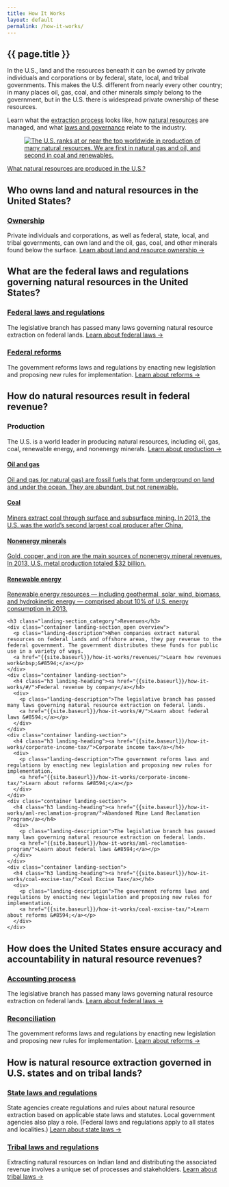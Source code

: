 ```yaml
---
title: How It Works
layout: default
permalink: /how-it-works/
---
```


<section class="slab-delta">
  <div class="container-page-wrapper landing-section_top ribbon ribbon-column">
    <div class="container-left-8 ribbon-hero ribbon-hero-column">
      <h1>{{ page.title }}</h1>
      <p class="ribbon-hero-description">In the U.S., land and the resources beneath it can be owned by private individuals and corporations or by federal, state, local, and tribal governments. This makes the U.S. different from nearly every other country; in many places oil, gas, coal, and other minerals simply belong to the government, but in the U.S. there is widespread private ownership of these resources.</p>
      <p class="ribbon-hero-description">Learn what the <a href="#process">extraction process</a> looks like, how <a href="#natural-resources">natural resources</a> are managed, and what <a href="#laws-governance">laws and governance</a> relate to the industry.</p>
    </div>
    <div class="container-right-4 ribbon-card-column ribbon-card-has-image ribbon-card">
      <figure class="ribbon-card-top">
        <a href="{{site.baseurl}}/how-it-works/production/">
          <img class="ribbon-card-image" src="{{ site.baseurl }}/img/howitworks-landing-intro.png" alt="The U.S. ranks at or near the top worldwide in production of many natural resources. We are first in natural gas and oil, and second in coal and renewables.">
        </a>
      </figure>
      <figcaption class="ribbon-card-bottom"><a href="{{site.baseurl}}/how-it-works/production/" class="link-alpha">What natural resources are produced in the U.S.?</a></figcaption>
    </div>
  </div>
</section>

<section class="container-page-wrapper landing-wrapper">
  
  <section class="container">
    <h2 id="ownership" class="h2-bar">Who owns land and natural resources in the United States?</h2>
    <div class="container landing-section">
      <h3 class="h3 landing-heading"><a href="{{site.baseurl}}/how-it-works/ownership/">Ownership</a></h3>
      <div>
        <p class="landing-description">Private individuals and corporations, as well as federal, state, local, and tribal governments, can own land and the oil, gas, coal, and other minerals found below the surface.
        <a href="{{site.baseurl}}/how-it-works/ownership/">Learn about land and resource ownership &#8594;</a></p>
      </div>
    </div>
  </section>
  
  <section class="container">
    <h2 id="laws" class="landing-section_category">What are the federal laws and regulations governing natural resources in the United States?</h2>
    <div class="container landing-section">
      <h3 class="h3 landing-heading"><a href="{{site.baseurl}}/how-it-works/federal-laws/">Federal laws and regulations</a></h3>
      <div>
        <p class="landing-description">The legislative branch has passed many laws governing natural resource extraction on federal lands.
        <a href="{{site.baseurl}}/how-it-works/federal-laws/">Learn about federal laws &#8594;</a></p>
      </div>
    </div>
    <div class="container landing-section">
      <h3 class="h3 landing-heading"><a href="{{site.baseurl}}/how-it-works/federal-reforms/">Federal reforms</a></h3>
      <div>
        <p class="landing-description">The government reforms laws and regulations by enacting new legislation and proposing new rules for implementation.
        <a href="{{site.baseurl}}/how-it-works/federal-reforms/">Learn about reforms &#8594;</a></p>
      </div>
    </div>
  </section>
  
  <section class="container">
    <h2 id="process" class="landing-section_category">How do natural resources result in federal revenue?</h2>
    <h3 class="landing-section_category">Production</h3>
    <div class="container landing-section_open overview">
      <p class="landing-description">The U.S. is a world leader in producing natural resources, including oil, gas, coal, renewable energy, and nonenergy minerals.
      <a href="{{site.baseurl}}/how-it-works/production/">Learn about production &#8594;</a></p>
    </div>
      <!-- <div class="container landing-section_open overview">
        <p>The federal government awards rights to extract natural resources from federal lands, and those resources eventually result in revenue. That process differs depending on the resource and whether extraction takes place onshore or offshore, but it generally follows five steps:</p>
        <p class="para-lg landing-steps">
          <span>Plan <icon class="icon-chevron-lg"></icon></span>
          <span>Lease <icon class="icon-chevron-lg"></icon></span>
          <span>Explore <icon class="icon-chevron-lg"></icon></span>
          <span>Develop <icon class="icon-chevron-lg"></icon></span>
          <span>Decommission</span>
        </p>
      </div> -->
    <div class="container landing-section_open landing-oil_gas-wrapper">
      <h4 class="h3 landing-heading"><a href="{{site.baseurl}}/how-it-works/offshore-oil-gas/">Oil and gas</a></h4>
      <a href="{{site.baseurl}}/how-it-works/offshore-oil-gas/">
        <div class="landing-oil_gas">
          <p class="landing-description">Oil and gas (or natural gas) are fossil fuels that form underground on land and under the ocean. They are abundant, but not renewable.</p>
        </div>
      </a>
    </div>
    </div>
    <div class="container landing-section_open landing-coal-wrapper">
      <h4 class="h3 landing-heading"><a href="{{site.baseurl}}/how-it-works/coal/">Coal</a></h4>
      <a href="{{site.baseurl}}/how-it-works/coal/">
        <div class="landing-coal">
          <p class="landing-description">Miners extract coal through surface and subsurface mining. In 2013, the U.S. was the world’s second largest coal producer after China.</p>
        </div>
      </a>
    </div>
    <div class="container landing-section_open landing-minerals-wrapper">
      <h4 class="h3 landing-heading"><a href="{{site.baseurl}}/how-it-works/minerals/">Nonenergy minerals</a></h4>
      <a href="{{site.baseurl}}/how-it-works/minerals/">
        <div class="landing-minerals">
          <p class="landing-description">Gold, copper, and iron are the main sources of nonenergy mineral revenues. In 2013, U.S. metal production totaled $32 billion.</p>
        </div>
      </a>
    </div>
    <div class="container landing-section_open landing-renewables-wrapper">
      <h4 class="h3 landing-heading"><a href="{{site.baseurl}}/how-it-works/onshore-renewables/">Renewable energy</a></h4>
      <a href="{{site.baseurl}}/how-it-works/onshore-renewables/">
        <div class="landing-renewables">
          <p class="landing-description">Renewable energy resources — including geothermal, solar, wind, biomass, and hydrokinetic energy — comprised about 10% of U.S. energy consumption in 2013.</p>
        </div>
      </a>
    </div>
    
    <h3 class="landing-section_category">Revenues</h3>
    <div class="container landing-section_open overview">
      <p class="landing-description">When companies extract natural resources on federal lands and offshore areas, they pay revenue to the federal government. The government distributes these funds for public use in a variety of ways.
      <a href="{{site.baseurl}}/how-it-works/revenues/">Learn how revenues work&nbsp;&#8594;</a></p>
    </div>
    <div class="container landing-section">
      <h4 class="h3 landing-heading"><a href="{{site.baseurl}}/how-it-works/#/">Federal revenue by company</a></h4>
      <div>
        <p class="landing-description">The legislative branch has passed many laws governing natural resource extraction on federal lands.
        <a href="{{site.baseurl}}/how-it-works/#/">Learn about federal laws &#8594;</a></p>
      </div>
    </div>
    <div class="container landing-section">
      <h4 class="h3 landing-heading"><a href="{{site.baseurl}}/how-it-works/corporate-income-tax/">Corporate income tax</a></h4>
      <div>
        <p class="landing-description">The government reforms laws and regulations by enacting new legislation and proposing new rules for implementation.
        <a href="{{site.baseurl}}/how-it-works/corporate-income-tax/">Learn about reforms &#8594;</a></p>
      </div>
    </div>
    <div class="container landing-section">
      <h4 class="h3 landing-heading"><a href="{{site.baseurl}}/how-it-works/aml-reclamation-program/">Abandoned Mine Land Reclamation Program</a></h4>
      <div>
        <p class="landing-description">The legislative branch has passed many laws governing natural resource extraction on federal lands.
        <a href="{{site.baseurl}}/how-it-works/aml-reclamation-program/">Learn about federal laws &#8594;</a></p>
      </div>
    </div>
    <div class="container landing-section">
      <h4 class="h3 landing-heading"><a href="{{site.baseurl}}/how-it-works/coal-excise-tax/">Coal Excise Tax</a></h4>
      <div>
        <p class="landing-description">The government reforms laws and regulations by enacting new legislation and proposing new rules for implementation.
        <a href="{{site.baseurl}}/how-it-works/coal-excise-tax/">Learn about reforms &#8594;</a></p>
      </div>
    </div>
  </section>
  
  <section class="container">
    <h2 id="accounting" class="landing-section_category">How does the United States ensure accuracy and accountability in natural resource revenues?</h2>
    <div class="container landing-section">
      <h3 class="h3 landing-heading"><a href="{{site.baseurl}}/how-it-works/oversight/">Accounting process</a></h3>
      <div>
        <p class="landing-description">The legislative branch has passed many laws governing natural resource extraction on federal lands.
        <a href="{{site.baseurl}}/how-it-works/oversight/">Learn about federal laws &#8594;</a></p>
      </div>
    </div>
    <div class="container landing-section">
      <h3 class="h3 landing-heading"><a href="{{site.baseurl}}/how-it-works/reconciliation/">Reconciliation</a></h3>
      <div>
        <p class="landing-description">The government reforms laws and regulations by enacting new legislation and proposing new rules for implementation.
        <a href="{{site.baseurl}}/how-it-works/reconciliation/">Learn about reforms &#8594;</a></p>
      </div>
    </div>
  </section>
  
  <section class="container">
    <h2 id="laws-governance" class="landing-section_category">How is natural resource extraction governed in U.S. states and on tribal lands?</h2>
    <div class="container landing-section">
      <h3 class="h3 landing-heading"><a href="{{site.baseurl}}/how-it-works/state-laws-and-regulations/" id="state-laws-and-regulations">State laws and regulations</a></h3>
      <div>
        <p class="landing-description">State agencies create regulations and rules about natural resource extraction based on applicable state laws and statutes. Local government agencies also play a role. (Federal laws and regulations apply to all states and localities.)
        <a href="{{site.baseurl}}/how-it-works/state-laws-and-regulations/">Learn about state laws &#8594;</a></p>
      </div>
    </div>
    <div class="container landing-section">
      <h3 class="h3 landing-heading"><a href="{{site.baseurl}}/how-it-works/tribal-laws-and-regulations/">Tribal laws and regulations</a></h3>
      <div>
        <p class="landing-description">Extracting natural resources on Indian land and distributing the associated revenue involves a unique set of processes and stakeholders.
        <a href="{{site.baseurl}}/how-it-works/tribal-laws-and-regulations/">Learn about tribal laws &#8594;</a></p>
      </div>
    </div>
  </section>
</section>
